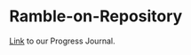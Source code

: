 # Ramble-on-Repository

[Link](https://pjournal.github.io/mef06g-ramble-on/) to our Progress Journal.
